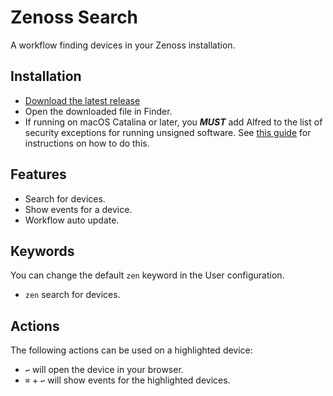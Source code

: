 # Zenoss Search
A workflow finding devices in your Zenoss installation.

## Installation
* [Download the latest release](https://github.com/rwilgaard/alfred-zenoss-search/releases)
* Open the downloaded file in Finder.
* If running on macOS Catalina or later, you _**MUST**_ add Alfred to the list of security exceptions for running unsigned software. See [this guide](https://github.com/deanishe/awgo/wiki/Catalina) for instructions on how to do this.

## Features
* Search for devices.
* Show events for a device.
* Workflow auto update.

## Keywords
You can change the default `zen` keyword in the User configuration.
* `zen` search for devices.

## Actions
The following actions can be used on a highlighted device:
* `↩` will open the device in your browser.
* `⌘` + `↩` will show events for the highlighted devices.
